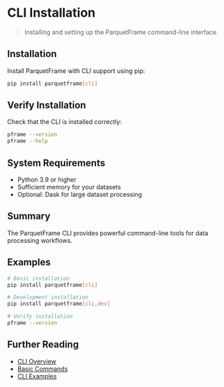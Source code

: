 # CLI Installation

> Installing and setting up the ParquetFrame command-line interface.

## Installation

Install ParquetFrame with CLI support using pip:

```bash
pip install parquetframe[cli]
```

## Verify Installation

Check that the CLI is installed correctly:

```bash
pframe --version
pframe --help
```

## System Requirements

- Python 3.9 or higher
- Sufficient memory for your datasets
- Optional: Dask for large dataset processing

## Summary

The ParquetFrame CLI provides powerful command-line tools for data processing workflows.

## Examples

```bash
# Basic installation
pip install parquetframe[cli]

# Development installation
pip install parquetframe[cli,dev]

# Verify installation
pframe --version
```

## Further Reading

- [CLI Overview](index.md)
- [Basic Commands](commands.md)
- [CLI Examples](../documentation-examples/examples-gallery.md)
